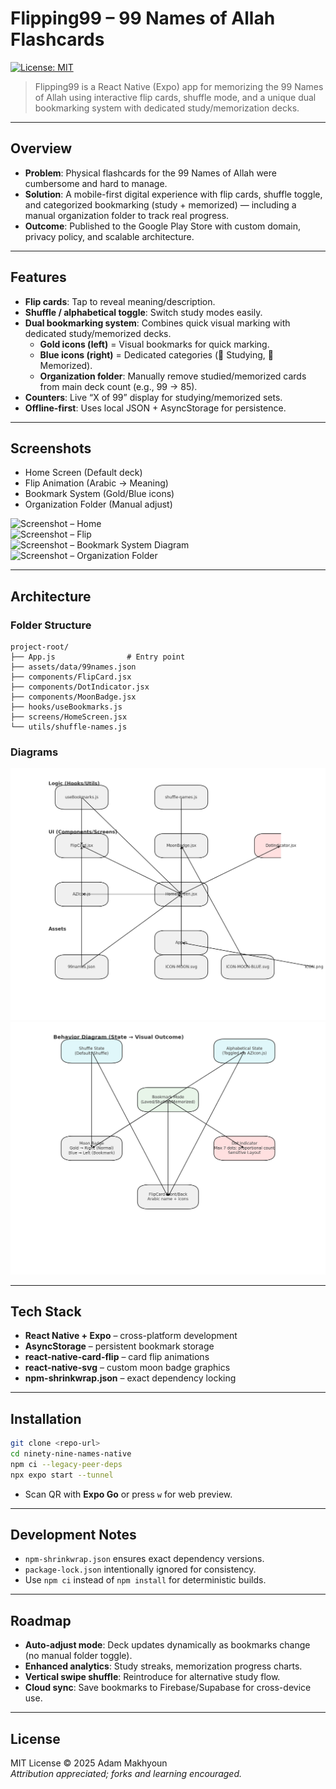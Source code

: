 # Flipping99 – 99 Names of Allah Flashcards

[![License: MIT](https://img.shields.io/badge/License-MIT-yellow.svg)](LICENSE)

> Flipping99 is a React Native (Expo) app for memorizing the 99 Names of Allah using interactive flip cards, shuffle mode, and a unique dual bookmarking system with dedicated study/memorization decks.

---

## Overview

- **Problem**: Physical flashcards for the 99 Names of Allah were cumbersome and hard to manage.  
- **Solution**: A mobile-first digital experience with flip cards, shuffle toggle, and categorized bookmarking (study + memorized) — including a manual organization folder to track real progress.  
- **Outcome**: Published to the Google Play Store with custom domain, privacy policy, and scalable architecture.

---

## Features

- **Flip cards**: Tap to reveal meaning/description.  
- **Shuffle / alphabetical toggle**: Switch study modes easily.  
- **Dual bookmarking system**: Combines quick visual marking with dedicated study/memorized decks.
  - **Gold icons (left)** = Visual bookmarks for quick marking.  
  - **Blue icons (right)** = Dedicated categories (📖 Studying, 🧠 Memorized).  
  - **Organization folder**: Manually remove studied/memorized cards from main deck count (e.g., 99 → 85).  
- **Counters**: Live “X of 99” display for studying/memorized sets.  
- **Offline-first**: Uses local JSON + AsyncStorage for persistence.

---

## Screenshots

<!-- Placeholder for core screens -->
- Home Screen (Default deck)  
- Flip Animation (Arabic → Meaning)  
- Bookmark System (Gold/Blue icons)  
- Organization Folder (Manual adjust)  

![Screenshot – Home](./screenshots/home.png)  
![Screenshot – Flip](./screenshots/flip.png)  
![Screenshot – Bookmark System Diagram](./screenshots/bookmark-system.png)  
![Screenshot – Organization Folder](./screenshots/organization-folder.png)  

---

## Architecture

### Folder Structure

```text
project-root/
├── App.js                # Entry point
├── assets/data/99names.json
├── components/FlipCard.jsx
├── components/DotIndicator.jsx
├── components/MoonBadge.jsx
├── hooks/useBookmarks.js
├── screens/HomeScreen.jsx
└── utils/shuffle-names.js
```
### Diagrams

![Structure Diagram](./diagram_structure.png)  
![Behavior Diagram](./diagram_behavior.png)

---

## Tech Stack

- **React Native + Expo** – cross-platform development  
- **AsyncStorage** – persistent bookmark storage  
- **react-native-card-flip** – card flip animations  
- **react-native-svg** – custom moon badge graphics  
- **npm-shrinkwrap.json** – exact dependency locking

---

## Installation

```bash
git clone <repo-url>
cd ninety-nine-names-native
npm ci --legacy-peer-deps
npx expo start --tunnel
```
- Scan QR with **Expo Go** or press `w` for web preview.

---

## Development Notes

- `npm-shrinkwrap.json` ensures exact dependency versions.
- `package-lock.json` intentionally ignored for consistency.
- Use `npm ci` instead of `npm install` for deterministic builds.

---

## Roadmap

- **Auto-adjust mode**: Deck updates dynamically as bookmarks change (no manual folder toggle).  
- **Enhanced analytics**: Study streaks, memorization progress charts.  
- **Vertical swipe shuffle**: Reintroduce for alternative study flow.  
- **Cloud sync**: Save bookmarks to Firebase/Supabase for cross-device use.

---

## License

MIT License © 2025 Adam Makhyoun  
*Attribution appreciated; forks and learning encouraged.*
